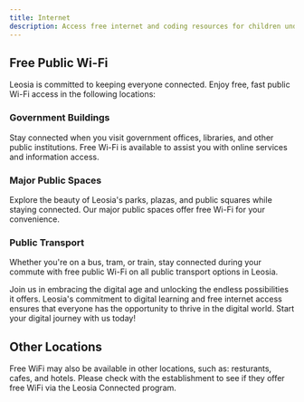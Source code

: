 ```yaml
---
title: Internet
description: Access free internet and coding resources for children under 18 and adults over 60 in Leosia. Discover free public Wi-Fi in government buildings, public spaces, and public transport.
---
```


## Free Public Wi-Fi

Leosia is committed to keeping everyone connected. Enjoy free, fast public Wi-Fi access in the following locations:

### Government Buildings
Stay connected when you visit government offices, libraries, and other public institutions. Free Wi-Fi is available to assist you with online services and information access.

### Major Public Spaces
Explore the beauty of Leosia's parks, plazas, and public squares while staying connected. Our major public spaces offer free Wi-Fi for your convenience.

### Public Transport
Whether you're on a bus, tram, or train, stay connected during your commute with free public Wi-Fi on all public transport options in Leosia.

Join us in embracing the digital age and unlocking the endless possibilities it offers. Leosia's commitment to digital learning and free internet access ensures that everyone has the opportunity to thrive in the digital world. Start your digital journey with us today!

## Other Locations

Free WiFi may also be available in other locations, such as: resturants, cafes, and hotels. Please check with the establishment to see if they offer free WiFi via the Leosia Connected program.

